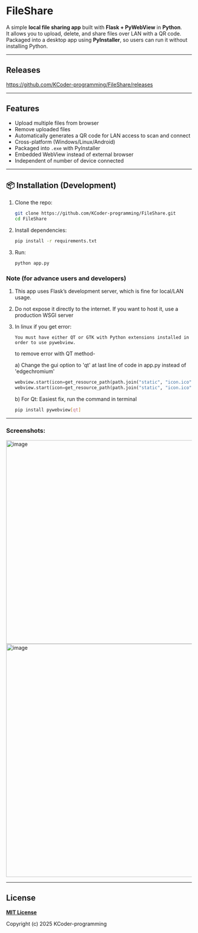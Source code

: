 # FileShare
A simple **local file sharing app** built with **Flask + PyWebView** in **Python**.  
It allows you to upload, delete, and share files over LAN with a QR code.  
Packaged into a desktop app using **PyInstaller**, so users can run it without installing Python.

---

## Releases
https://github.com/KCoder-programming/FileShare/releases

---

## Features
- Upload multiple files from browser
- Remove uploaded files
- Automatically generates a QR code for LAN access to scan and connect
- Cross-platform (Windows/Linux/Android)
- Packaged into `.exe` with PyInstaller
- Embedded WebView instead of external browser
- Independent of number of device connected

---

## 📦 Installation (Development)

1. Clone the repo:
   ```bash
   git clone https://github.com/KCoder-programming/FileShare.git
   cd FileShare
   ```
2. Install dependencies:
   ```bash
   pip install -r requirements.txt
   ```
3. Run:
   ```bash
   python app.py
   ```

### Note (for advance users and developers)

1. This app uses Flask’s development server, which is fine for local/LAN usage.
2. Do not expose it directly to the internet. If you want to host it, use a production WSGI server
3. In linux if you get error:
   ```
   You must have either QT or GTK with Python extensions installed in order to use pywebview.
   ```
   to remove error with QT method-
   
   a) Change the gui option to 'qt'  at last line of code in app.py instead of 'edgechromium'
      ```python
      webview.start(icon=get_resource_path(path.join("static", "icon.ico")), gui='edgechromium')   # Windows (Edge)
      webview.start(icon=get_resource_path(path.join("static", "icon.ico")), gui='qt')             # Linux (QtWebEngine)
      ```
   b) For Qt: Easiest fix, run the command in terminal
      ```bash
      pip install pywebview[qt]
      ```

---

### Screenshots:
<img width="686" height="551" alt="image" src="https://github.com/user-attachments/assets/79e48e10-9b57-4e7d-a2f3-5ec348f78043" />
<img width="686" height="631" alt="image" src="https://github.com/user-attachments/assets/129edc3a-efc2-4a7a-ba5a-98cd012a7214" />

---

## License
[**MIT License**](https://github.com/KCoder-programming/FileShare?tab=MIT-1-ov-file)

Copyright (c) 2025 KCoder-programming
